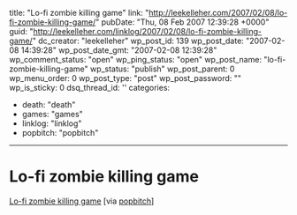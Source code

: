 title: "Lo-fi zombie killing game"
link: "http://leekelleher.com/2007/02/08/lo-fi-zombie-killing-game/"
pubDate: "Thu, 08 Feb 2007 12:39:28 +0000"
guid: "http://leekelleher.com/linklog/2007/02/08/lo-fi-zombie-killing-game/"
dc_creator: "leekelleher"
wp_post_id: 139
wp_post_date: "2007-02-08 14:39:28"
wp_post_date_gmt: "2007-02-08 12:39:28"
wp_comment_status: "open"
wp_ping_status: "open"
wp_post_name: "lo-fi-zombie-killing-game"
wp_status: "publish"
wp_post_parent: 0
wp_menu_order: 0
wp_post_type: "post"
wp_post_password: ""
wp_is_sticky: 0
dsq_thread_id: ''
categories:
  - death: "death"
  - games: "games"
  - linklog: "linklog"
  - popbitch: "popbitch"

---

# Lo-fi zombie killing game

<a href="http://www.hauntedhotsauce.com/haunted/index.html"> Lo-fi zombie killing game</a> [via <a href="http://www.popbitch.com/">popbitch</a>]